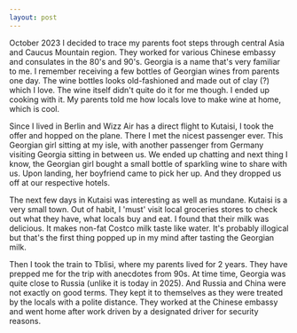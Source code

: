 ```yaml
---
layout: post
---
```


October 2023 I decided to trace my parents foot steps through central Asia and
Caucus Mountain region.  They worked for various Chinese embassy and consulates
in the 80's and 90's.  Georgia is a name that's very familiar to me.  I remember
receiving a few bottles of Georgian wines from parents one day.  The wine
bottles looks old-fashioned and made out of clay (?) which I love.  The wine
itself didn't quite do it for me though.  I ended up cooking with it.  My
parents told me how locals love to make wine at home, which is cool.

Since I lived in Berlin and Wizz Air has a direct flight to Kutaisi, I took the
offer and hopped on the plane.  There I met the nicest passenger ever.  This
Georgian girl sitting at my isle, with another passenger from Germany visiting
Georgia sitting in between us.  We ended up chatting and next thing I know, the
Georgian girl bought a small bottle of sparkling wine to share with us.  Upon
landing, her boyfriend came to pick her up.  And they dropped us off at our
respective hotels.

The next few days in Kutaisi was interesting as well as mundane.  Kutaisi is a
very small town.  Out of habit, I 'must' visit local groceries stores to check
out what they have, what locals buy and eat.  I found that their milk was
delicious.  It makes non-fat Costco milk taste like water.  It's probably
illogical but that's the first thing popped up in my mind after tasting the
Georgian milk.

Then I took the train to Tblisi, where my parents lived for 2 years.  They have
prepped me for the trip with anecdotes from 90s.  At time time, Georgia was
quite close to Russia (unlike it is today in 2025).  And Russia and China were
not exactly on good terms.  They kept it to themselves as they were treated by
the locals with a polite distance.  They worked at the Chinese embassy and went
home after work driven by a designated driver for security reasons.  
